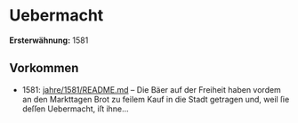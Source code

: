 # Uebermacht

**Ersterwähnung:** 1581

## Vorkommen
- 1581: [jahre/1581/README.md](../jahre/1581/README.md) – Die Bäer auf der Freiheit
haben vordem an den Markttagen Brot zu feilem Kauf
in die Stadt getragen und, weil ſie deſſen Uebermacht, iſt
ihne...

